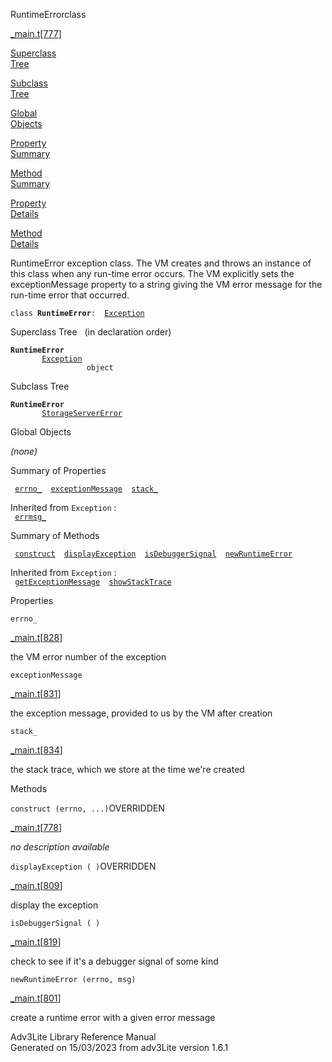 ---
---
<span class="title">RuntimeError</span><span class="type">class</span>

[\_main.t](../file/_main.t.html)\[[777](../source/_main.t.html#777)\]

[Superclass  
Tree](#_SuperClassTree_)

[Subclass  
Tree](#_SubClassTree_)

[Global  
Objects](#_ObjectSummary_)

[Property  
Summary](#_PropSummary_)

[Method  
Summary](#_MethodSummary_)

[Property  
Details](#_Properties_)

[Method  
Details](#_Methods_)

<div class="fdesc">

RuntimeError exception class. The VM creates and throws an instance of
this class when any run-time error occurs. The VM explicitly sets the
exceptionMessage property to a string giving the VM error message for
the run-time error that occurred.

`class `**`RuntimeError`**` :   `[`Exception`](../object/Exception.html)

</div>

<span id="_SuperClassTree_"></span>

<div class="mjhd">

<span class="hdln">Superclass Tree</span>   (in declaration order)

</div>

**`RuntimeError`**  
`         `[`Exception`](../object/Exception.html)  
`                 object`  
<span id="_SubClassTree_"></span>

<div class="mjhd">

<span class="hdln">Subclass Tree</span>  

</div>

**`RuntimeError`**  
`         `[`StorageServerError`](../object/StorageServerError.html)  
<span id="_ObjectSummary_"></span>

<div class="mjhd">

<span class="hdln">Global Objects</span>  

</div>

*(none)* <span id="_PropSummary_"></span>

<div class="mjhd">

<span class="hdln">Summary of Properties</span>  

</div>

` `[`errno_`](#errno_)`  `[`exceptionMessage`](#exceptionMessage)`  `[`stack_`](#stack_)`  `

Inherited from `Exception` :  
` `[`errmsg_`](../object/Exception.html#errmsg_)`  `

<span id="_MethodSummary_"></span>

<div class="mjhd">

<span class="hdln">Summary of Methods</span>  

</div>

` `[`construct`](#construct)`  `[`displayException`](#displayException)`  `[`isDebuggerSignal`](#isDebuggerSignal)`  `[`newRuntimeError`](#newRuntimeError)`  `

Inherited from `Exception` :  
` `[`getExceptionMessage`](../object/Exception.html#getExceptionMessage)`  `[`showStackTrace`](../object/Exception.html#showStackTrace)`  `

<span id="_Properties_"></span>

<div class="mjhd">

<span class="hdln">Properties</span>  

</div>

<span id="errno_"></span>

`errno_`

[\_main.t](../file/_main.t.html)\[[828](../source/_main.t.html#828)\]

<div class="desc">

the VM error number of the exception

</div>

<span id="exceptionMessage"></span>

`exceptionMessage`

[\_main.t](../file/_main.t.html)\[[831](../source/_main.t.html#831)\]

<div class="desc">

the exception message, provided to us by the VM after creation

</div>

<span id="stack_"></span>

`stack_`

[\_main.t](../file/_main.t.html)\[[834](../source/_main.t.html#834)\]

<div class="desc">

the stack trace, which we store at the time we're created

</div>

<span id="_Methods_"></span>

<div class="mjhd">

<span class="hdln">Methods</span>  

</div>

<span id="construct"></span>

`construct (errno, ...)`<span class="rem">OVERRIDDEN</span>

[\_main.t](../file/_main.t.html)\[[778](../source/_main.t.html#778)\]

<div class="desc">

*no description available*

</div>

<span id="displayException"></span>

`displayException ( )`<span class="rem">OVERRIDDEN</span>

[\_main.t](../file/_main.t.html)\[[809](../source/_main.t.html#809)\]

<div class="desc">

display the exception

</div>

<span id="isDebuggerSignal"></span>

`isDebuggerSignal ( )`

[\_main.t](../file/_main.t.html)\[[819](../source/_main.t.html#819)\]

<div class="desc">

check to see if it's a debugger signal of some kind

</div>

<span id="newRuntimeError"></span>

`newRuntimeError (errno, msg)`

[\_main.t](../file/_main.t.html)\[[801](../source/_main.t.html#801)\]

<div class="desc">

create a runtime error with a given error message

</div>

<div class="ftr">

Adv3Lite Library Reference Manual  
Generated on 15/03/2023 from adv3Lite version 1.6.1

</div>
